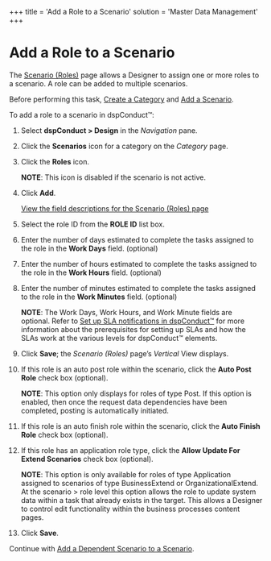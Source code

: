 +++
title = 'Add a Role to a Scenario'
solution = 'Master Data Management'
+++

# Add a Role to a Scenario

The [Scenario (Roles)](../Page_Desc/Scenarios_Roles_H) page allows a
Designer to assign one or more roles to a scenario. A role can be added
to multiple scenarios.

Before performing this task, [Create a Category](Create_a_Category)
and [Add a Scenario](Add_Scenario).

To add a role to a scenario in dspConduct™:

1.  Select **dspConduct \> Design** in the *Navigation* pane.

2.  Click the **Scenarios** icon for a category on the *Category* page.

3.  Click the **Roles** icon.
    
    **NOTE**: This icon is disabled if the scenario is not active.

4.  Click **Add**.
    
    [View the field descriptions for the Scenario (Roles)
    page](../Page_Desc/Scenarios_Roles_H)

5.  Select the role ID from the **ROLE ID** list box.

6.  Enter the number of days estimated to complete the tasks assigned to
    the role in the **Work Days** field. (optional)

7.  Enter the number of hours estimated to complete the tasks assigned
    to the role in the **Work Hours** field. (optional)

8.  Enter the number of minutes estimated to complete the tasks assigned
    to the role in the **Work Minutes** field. (optional)
    
    **NOTE**: The Work Days, Work Hours, and Work Minute fields are
    optional. Refer to [Set up SLA notifications in
    dspConduct™](../Config/Set_Up_SLA_Notifications) for more
    information about the prerequisites for setting up SLAs and how the
    SLAs work at the various levels for dspConduct™ elements.

9.  Click **Save**; the *Scenario (Roles)* page’s *Vertical* View
    displays.

10. If this role is an auto post role within the scenario, click the
    **Auto Post Role** check box (optional).
    
    **NOTE**: This option only displays for roles of type Post. If this
    option is enabled, then once the request data dependencies have been
    completed, posting is automatically initiated.

11. If this role is an auto finish role within the scenario, click the
    **Auto Finish Role** check box (optional).

12. If this role has an application role type, click the **Allow Update
    For Extend Scenarios** check box (optional).
    
    **NOTE**: This option is only available for roles of type
    Application assigned to scenarios of type BusinessExtend or
    OrganizationalExtend. At the scenario \> role level this option
    allows the role to update system data within a task that already
    exists in the target. This allows a Designer to control edit
    functionality within the business processes content pages.

13. Click **Save**.

Continue with [Add a Dependent Scenario to a
Scenario](Add_a_Dependent_Scenario).
